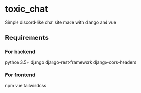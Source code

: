 # toxic_chat
Simple discord-like chat site made with django and vue

## Requirements

### For backend
python 3.5+
django
django-rest-framework
django-cors-headers

### For frontend
npm
vue
tailwindcss